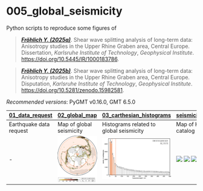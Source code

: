 # 005_global_seismicity

Python scripts to reproduce some figures of

> [**_Fröhlich Y. (2025a)_**](https://doi.org/10.5445/IR/1000183786).
> Shear wave splitting analysis of long-term data: Anisotropy studies in the Upper Rhine Graben area, Central Europe.
> Dissertation, *Karlsruhe Institute of Technology*, *Geophysical Institute*.
> https://doi.org/10.5445/IR/1000183786.

> [**_Fröhlich Y. (2025b)_**](https://doi.org/10.5281/zenodo.15982581).
> Shear wave splitting analysis of long-term data: Anisotropy studies in the Upper Rhine Graben area, Central Europe.
> Disputation, *Karlsruhe Institute of Technology*, *Geophysical Institute*.
> https://doi.org/10.5281/zenodo.15982581.

_Recommended versions_: PyGMT v0.16.0, GMT 6.5.0

| **[01_data_request](https://github.com/yvonnefroehlich/GMT_PyGMT_plotting/tree/main/005_global_seismicity/seismicity_01_data_request.py)** | **[02_global_map](https://github.com/yvonnefroehlich/GMT_PyGMT_plotting/tree/main/005_global_seismicity/seismicity_02_global_map.py)** | **[03_carthesian_histograms](https://github.com/yvonnefroehlich/GMT_PyGMT_plotting/tree/main/005_global_seismicity/seismicity_03_carthesian_histograms.py)** |**[seismicity_04_harvard_cmt](https://github.com/yvonnefroehlich/GMT_PyGMT_plotting/tree/main/005_global_seismicity/seismicity_04_harvard_cmt.py)** |
| --- | --- | --- | --- |
| Earthquake data request | Map of global seismicity | Histograms related to global seismicity | Map of Harvard CMT catalog |
| - | <img src="https://github.com/yvonnefroehlich/gmt-pygmt-plotting/raw/main/005_global_seismicity/02_out_figs/map_epi_global_seismicity_1991-01-01to2019-12-31_mw6to10_colorCMAP_rangemarkedYES.png" width="200"> | <img src="https://github.com/yvonnefroehlich/gmt-pygmt-plotting/raw/main/005_global_seismicity/02_out_figs/histo_hdepth_global_seismicity_1991-01-01to2019-12-31_mw6to10.png" width="200"> | <img src="https://github.com/yvonnefroehlich/gmt-pygmt-plotting/raw/main/005_global_seismicity/map_harvardcmt_2020to2025_Mw6to10_meca_magnitude_depth10to20km.png" width="100"> <img src="https://github.com/yvonnefroehlich/gmt-pygmt-plotting/raw/main/005_global_seismicity/map_harvardcmt_2020to2025_Mw6to10_meca_xks_depth10to20km.png" width="100"> <img src="https://github.com/yvonnefroehlich/gmt-pygmt-plotting/raw/main/map_harvardcmt_2020to2025_Mw6to10_meca_fault_rakeD10deg_depth10to20km.png" width="100"> |
